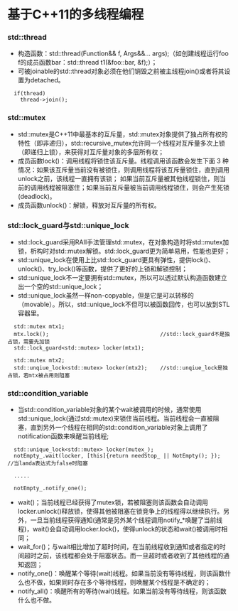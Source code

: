 # 基于C++11的多线程编程

### std::thread
  * 构造函数：std::thread(Function&& f, Args&&... args);（如创建线程运行foo f的成员函数bar：std::thread t1(&foo::bar, &f);）；
  * 可被joinable的std::thread对象必须在他们销毁之前被主线程join()或者将其设置为detached。
  ```
    if(thread)
      thread->join();
  ```
  
### std::mutex
  * std::mutex是C++11中最基本的互斥量，std::mutex对象提供了独占所有权的特性（即非递归），std::recursive_mutex允许同一个线程对互斥量多次上锁（即递归上锁），来获得对互斥量对象的多层所有权；
  * 成员函数lock()：调用线程将锁住该互斥量。线程调用该函数会发生下面 3 种情况：如果该互斥量当前没有被锁住，则调用线程将该互斥量锁住，直到调用 unlock之前，该线程一直拥有该锁； 如果当前互斥量被其他线程锁住，则当前的调用线程被阻塞住；如果当前互斥量被当前调用线程锁住，则会产生死锁(deadlock)。
  * 成员函数unlock()：解锁，释放对互斥量的所有权。
  
### std::lock_guard与std::unique_lock
  * std::lock_guard采用RAII手法管理std::mutex，在对象构造时将std::mutex加锁，析构时对std::mutex解锁。std::lock_guard更为简单易用，性能也更好；
  * std::unique_lock在使用上比std::lock_guard更具有弹性，提供lock()、unlock()、try_lock()等函数，提供了更好的上锁和解锁控制；
  * std::unique_lock不一定要拥有std::mutex，所以可以透过默认构造函数建立出一个空的std::unique_lock；
  * std::unique_lock虽然一样non-copyable，但是它是可以转移的（movable）。所以，std::unique_lock不但可以被函数回传，也可以放到STL容器里。
  ```
    std::mutex mtx1;
    mtx.lock();                                   //std::lock_guard不是独占锁，需要先加锁
    std::lock_guard<std::mutex> locker(mtx1);  
    
    std::mutex mtx2;
    std::unqiue_lock<std::mutex> locker(mtx2);    //std::unqiue_lock是独占锁，若mtx被占用则阻塞
  ```
  
### std::condition_variable
  * 当std::condition_variable对象的某个wait被调用的时候，通常使用std::unique_lock(通过std::mutex)来锁住当前线程。当前线程会一直被阻塞，直到另外一个线程在相同的std::condition_variable对象上调用了notification函数来唤醒当前线程;
  ```
    std::unique_lock<std::mutex> locker(mutex_);
    notEmpty_.wait(locker, [this]{return needStop_ || NotEmpty(); });     //当lamda表达式为false时阻塞
    
    .....
    
    notEmpty_.notify_one();
  ```
   * wait()；当前线程已经获得了mutex锁，若被阻塞则该函数会自动调用locker.unlock()释放锁，使得其他被阻塞在锁竞争上的线程得以继续执行。另外，一旦当前线程获得通知(通常是另外某个线程调用notify_*唤醒了当前线程)，wait()会自动调用locker.lock()，使得unlock的状态和wait()被调用时相同；
   * wait_for()；与wait相比增加了超时时间，在当前线程收到通知或者指定的时间超时之前，该线程都会处于阻塞状态。而一旦超时或者收到了其他线程的通知返回；
   * notify_one()：唤醒某个等待(wait)线程。如果当前没有等待线程，则该函数什么也不做，如果同时存在多个等待线程，则唤醒某个线程是不确定的；
   * notify_all()：唤醒所有的等待(wait)线程。如果当前没有等待线程，则该函数什么也不做。
  
  
  
  
  
  
  
  
  
  
  
  
  
  
